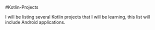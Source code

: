#Kotlin-Projects

I will be listing several Kotlin projects that I will
be learning, this list will include Android applications.